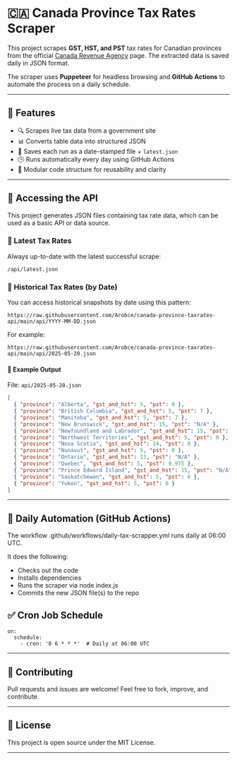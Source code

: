 # 🇨🇦 Canada Province Tax Rates Scraper

This project scrapes **GST, HST, and PST** tax rates for Canadian provinces from the official [Canada Revenue Agency](https://www.canada.ca/en/revenue-agency/services/tax/businesses/topics/gst-hst-businesses/charge-collect-which-rate/calculator.html#rt) page. The extracted data is saved daily in JSON format.

The scraper uses **Puppeteer** for headless browsing and **GitHub Actions** to automate the process on a daily schedule.

---

## 🚀 Features

- 🔍 Scrapes live tax data from a government site
- 📊 Converts table data into structured JSON
- 📅 Saves each run as a date-stamped file + `latest.json`
- 🕒 Runs automatically every day using GitHub Actions
- 🧱 Modular code structure for reusability and clarity

---

## 📡 Accessing the API

This project generates JSON files containing tax rate data, which can be used as a basic API or data source.

### 🔹 Latest Tax Rates

Always up-to-date with the latest successful scrape:

`/api/latest.json`

### 🔹 Historical Tax Rates (by Date)

You can access historical snapshots by date using this pattern:

`https://raw.githubusercontent.com/Arobce/canada-province-taxrates-api/main/api/YYYY-MM-DD.json`

For example:

`https://raw.githubusercontent.com/Arobce/canada-province-taxrates-api/main/api/2025-05-20.json`


#### 📁 Example Output

File: `api/2025-05-20.json`

```json
[
  { "province": "Alberta", "gst_and_hst": 5, "pst": 0 },
  { "province": "British Columbia", "gst_and_hst": 5, "pst": 7 },
  { "province": "Manitoba", "gst_and_hst": 5, "pst": 7 },
  { "province": "New Brunswick", "gst_and_hst": 15, "pst": "N/A" },
  { "province": "Newfoundland and Labrador", "gst_and_hst": 15, "pst": "N/A" },
  { "province": "Northwest Territories", "gst_and_hst": 5, "pst": 0 },
  { "province": "Nova Scotia", "gst_and_hst": 14, "pst": 0 },
  { "province": "Nunavut", "gst_and_hst": 5, "pst": 0 },
  { "province": "Ontario", "gst_and_hst": 13, "pst": "N/A" },
  { "province": "Quebec", "gst_and_hst": 5, "pst": 9.975 },
  { "province": "Prince Edward Island", "gst_and_hst": 15, "pst": "N/A" },
  { "province": "Saskatchewan", "gst_and_hst": 5, "pst": 6 },
  { "province": "Yukon", "gst_and_hst": 5, "pst": 0 }
]
```

---

## 🤖 Daily Automation (GitHub Actions)
The workflow .github/workflows/daily-tax-scrapper.yml runs daily at 06:00 UTC.

It does the following:

- Checks out the code
- Installs dependencies
- Runs the scraper via node index.js
- Commits the new JSON file(s) to the repo

## ✅ Cron Job Schedule

```
on:
  schedule:
    - cron: '0 6 * * *'  # Daily at 06:00 UTC
```

---

## 🙌 Contributing

Pull requests and issues are welcome! Feel free to fork, improve, and contribute.

---

## 📜 License

This project is open source under the MIT License.

---
